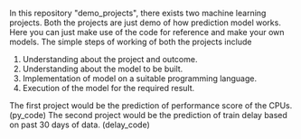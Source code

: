 In this repository "demo_projects", there exists two machine learning projects. Both the projects are just demo of how prediction model works.  Here you can just make use of the code for reference and make your own models. The simple steps of working of both the projects include
1. Understanding about the project and outcome.
2. Understanding about the model to be built.
3. Implementation of model on a suitable programming language.
4. Execution of the model for the required result.

The first project would be the prediction of performance score of the CPUs. (py_code)
The second project would be the prediction of train delay based on past 30 days of data. (delay_code)

